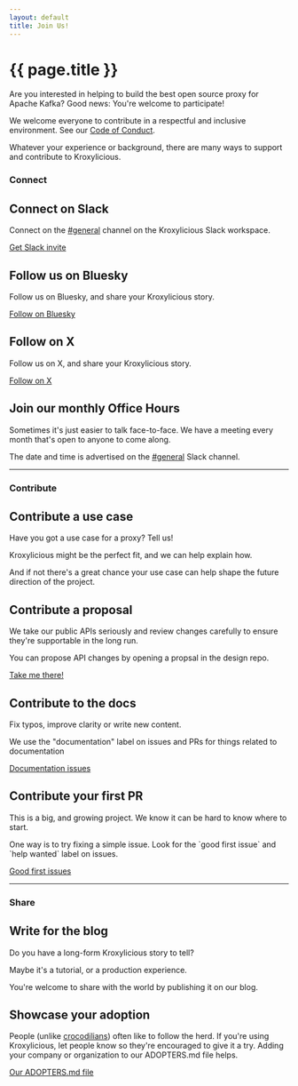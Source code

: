 ```yaml
---
layout: default
title: Join Us!
---
```


<div class="row align-items-start justify-content-center my-5">
  <div class="col-lg-3 mb-5" role="complementary" aria-labelledby="page-title">
    <div class="card shadow px-2 mx-2">
      <div class="card-body">
        <h1 id="page-title" class="fs-3">{{ page.title }}</h1>
        <p>Are you interested in helping to build the best open source proxy for Apache Kafka? 
        Good news: You're welcome to participate!</p>
        <p>We welcome everyone to contribute in a respectful and inclusive environment. See our <a href="https://github.com/kroxylicious/.github/blob/main/CODE_OF_CONDUCT.md">Code of Conduct</a>.</p>
        <p>Whatever your experience or background, there are many ways to support and contribute to Kroxylicious.</p>
      </div>
    </div>
  </div>
  <div class="col-lg-6" role="main">
    <div>
    <h3 style="display: flex; align-items: center; gap: 0.5em;">Connect</h3>
      <div class="row row-cols-1 row-cols-md-2 g-4">
        <div class="col">
          <div class="card shadow mb-2 mx-2 h-100">
            <div class="card-header"><h2 class="card-title fs-4">Connect on Slack</h2></div>
            <div class="card-body mx-3 my-2">
              <p>Connect on the <a href="https://kroxylicious.slack.com/archives/C050RNMQW8G">#general</a> channel on the Kroxylicious Slack workspace.</p>
            </div>
            <div class="card-footer text-center">
              <a href="https://join.slack.com/t/kroxylicious/shared_invite/zt-1rzjijq6d-x7At3bfPiPqFEqc9RmNhYA" class="btn btn-primary">Get Slack invite</a>
            </div>
          </div>
        </div>
        <div class="col">
          <div class="card shadow mb-2 mx-2 h-100">
            <div class="card-header"><h2 class="card-title fs-4">Follow us on Bluesky</h2></div>
            <div class="card-body mx-3 my-2">
              <p>Follow us on Bluesky, and share your Kroxylicious story.</p>
            </div>
            <div class="card-footer text-center">
              <a href="https://bsky.app/profile/kroxylicious.io" class="btn btn-primary">Follow on Bluesky</a>
            </div>
          </div>
        </div>
        <div class="col">
          <div class="card shadow mb-2 mx-2 h-100">
            <div class="card-header"><h2 class="card-title fs-4">Follow on X</h2></div>
            <div class="card-body mx-3 my-2">
              <p>Follow us on X, and share your Kroxylicious story.</p>
            </div>
            <div class="card-footer text-center">
              <a href="https://x.com/kroxylicious" class="btn btn-primary">Follow on X</a>
            </div>
          </div>
        </div>
        <div class="col">
          <div class="card shadow mb-2 mx-2 h-100">
            <div class="card-header"><h2 class="card-title fs-4">Join our monthly Office Hours</h2></div>
            <div class="card-body mx-3 my-2">
              <p>Sometimes it's just easier to talk face-to-face. 
              We have a meeting every month that's open to anyone to come along.</p>
              <p>The date and time is advertised on the <a href="https://kroxylicious.slack.com/archives/C050RNMQW8G">#general</a> Slack channel.</p>
            </div>
          </div>
        </div>
      </div>
    </div>
    <hr class="section-divider"/>
    <div>
    <h3 style="display: flex; align-items: center; gap: 0.5em;">Contribute</h3>
      <div class="row row-cols-1 row-cols-md-2 g-4">
        <div class="col">
          <div class="card shadow mb-2 mx-2 h-100">
            <div class="card-header"><h2 class="card-title fs-4">Contribute a use case</h2></div>
            <div class="card-body mx-3 my-2">
              <p>Have you got a use case for a proxy? Tell us!</p>
              <p>Kroxylicious might be the perfect fit, and we can help explain how.</p>
              <p>And if not there's a great chance your use case can help shape the future direction of the project.</p>
            </div>
          </div>
        </div>
        <div class="col">
          <div class="card shadow mb-2 mx-2 h-100">
            <div class="card-header"><h2 class="card-title fs-4">Contribute a proposal</h2></div>
            <div class="card-body mx-3 my-2">
              <p>We take our public APIs seriously and review changes carefully to ensure 
                they're supportable in the long run.</p>
               <p>You can propose API changes by opening a propsal in the design repo.</p>
            </div>
            <div class="card-footer text-center">
               <a href="https://github.com/kroxylicious/design" class="btn btn-primary">Take me there!</a>
            </div>
          </div>
        </div>
        <div class="col">
          <div class="card shadow mb-2 mx-2 h-100">
            <div class="card-header"><h2 class="card-title fs-4">Contribute to the docs</h2></div>
            <div class="card-body mx-3 my-2">
              <p>Fix typos, improve clarity or write new content.</p>
              <p>We use the "documentation" label on issues and PRs for things related to documentation</p>
            </div>
            <div class="card-footer text-center">
              <a href="https://github.com/kroxylicious/kroxylicious/issues?q=is%3Aissue%20state%3Aopen%20label%3Adocumentation" class="btn btn-primary">Documentation issues</a>
            </div>
          </div>
        </div>
        <div class="col">
          <div class="card shadow mb-2 mx-2 h-100">
            <div class="card-header"><h2 class="card-title fs-4">Contribute your first PR</h2></div>
            <div class="card-body mx-3 my-2">
              <p>This is a big, and growing project. We know it can be hard to know where to start.</p>
              <p>One way is to try fixing a simple issue. Look for the `good first issue` and `help wanted` label on issues.</p>
            </div>
            <div class="card-footer text-center">
              <a href="https://github.com/kroxylicious/kroxylicious/issues?q=state%3Aopen%20label%3A%22good%20first%20issue%22" class="btn btn-primary">Good first issues</a>
            </div>
          </div>
        </div>
      </div>
    </div>
    <hr class="section-divider"/>
    <div>
      <h3 style="display: flex; align-items: center; gap: 0.5em;">Share</h3>
      <div class="row row-cols-1 row-cols-md-2 g-4">
        <div class="col">
          <div class="card shadow mb-2 mx-2 h-100">
            <div class="card-header"><h2 class="card-title fs-4">Write for the blog</h2></div>
            <div class="card-body mx-3 my-2">
              <p>Do you have a long-form Kroxylicious story to tell?</p>
              <p>Maybe it's a tutorial, or a production experience.</p>
              <p>You're welcome to share with the world by publishing it on our blog.</p>
            </div>
          </div>
        </div>
        <div class="col">
          <div class="card shadow mb-2 mx-2 h-100">
            <div class="card-header"><h2 class="card-title fs-4">Showcase your adoption</h2></div>
            <div class="card-body mx-3 my-2">
              <p>People (unlike <a href="https://en.wikipedia.org/wiki/Crocodilia">crocodilians</a>) often like to follow the herd. 
              If you're using Kroxylicious, let people know so they're encouraged to give it a try. 
              Adding your company or organization to our ADOPTERS.md file helps.</p>
            </div>
            <div class="card-footer text-center">
              <a href="https://github.com/kroxylicious/kroxylicious/blob/main/ADOPTERS.md" class="btn btn-primary">Our ADOPTERS.md file</a>
            </div>
          </div>
        </div>
      </div>
    </div>
  </div>
</div>